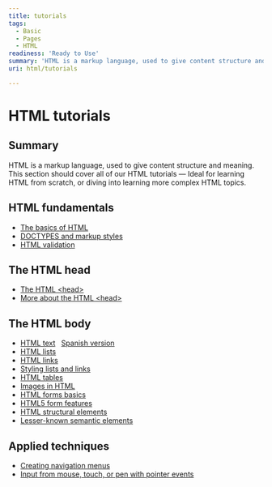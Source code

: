 ```yaml
---
title: tutorials
tags:
  - Basic
  - Pages
  - HTML
readiness: 'Ready to Use'
summary: 'HTML is a markup language, used to give content structure and meaning. This section should cover all of our HTML tutorials — Ideal for learning HTML from scratch, or diving into learning more complex HTML topics.'
uri: html/tutorials

---
```

# HTML tutorials

## Summary

HTML is a markup language, used to give content structure and meaning. This section should cover all of our HTML tutorials — Ideal for learning HTML from scratch, or diving into learning more complex HTML topics.

## HTML fundamentals

-   [The basics of HTML](/guides/the_basics_of_html)
-   [DOCTYPES and markup styles](/guides/doctypes_and_markup_styles)
-   [HTML validation](/guides/html_validation)

## The HTML head

-   [The HTML \<head\>](/guides/the_html_head)
-   [More about the HTML \<head\>](/guides/more_about_the_html_head)

## The HTML body

-   [HTML text](/guides/html_text)   [Spanish version](/guides/html_text_es)
-   [HTML lists](/guides/html_lists)
-   [HTML links](/guides/html_links)
-   [Styling lists and links](/guides/Styling_lists_and_links)
-   [HTML tables](/guides/html_tables)
-   [Images in HTML](/guides/images_in_html)
-   [HTML forms basics](/guides/html_forms_basics)
-   [HTML5 form features](/guides/html5_form_features)
-   [HTML structural elements](/guides/html_structural_elements)
-   [Lesser-known semantic elements](/guides/lesser-known_semantic_elements)

## Applied techniques

-   [Creating navigation menus](/tutorials/creating_basic_navigation_menus)
-   [Input from mouse, touch, or pen with pointer events](/concepts/Pointer_Events)

